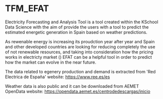 # TFM_EFAT

Electricity Forecasting and Analysis Tool is a tool created within the KSchool Data Science with the aim of provide the users with a tool to predict the estimated energetic generation in Spain based on weather predictions. 

As rewenable energy is increasing its proudction year after year and Spain and other developed countries are looking for reducing completely the use of not renewable resources, and taking into consideration how the pricing works in electricty market () EFAT can be a helpful tool in order to predict how the market can evolve in the near future.


The data related to egenery production and demand is extracted from 'Red Electrica de España' website: https://www.ree.es/es

Weather data is also public and it can be downloaded from AEMET OpenData website: https://opendata.aemet.es/centrodedescargas/inicio

